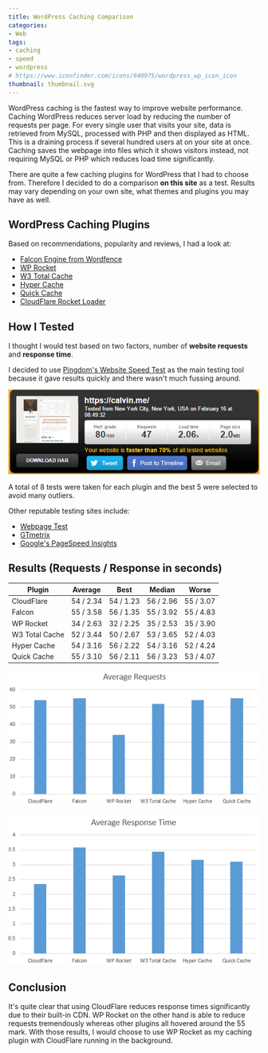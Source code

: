 ```yaml
---
title: WordPress Caching Comparison
categories:
- Web
tags:
- caching
- speed
- wordpress
# https://www.iconfinder.com/icons/940975/wordpress_wp_icon_icon
thumbnail: thumbnail.svg
---
```


WordPress caching is the fastest way to improve website performance. Caching WordPress reduces server load by reducing the number of requests per page. For every single user that visits your site, data is retrieved from MySQL, processed with PHP and then displayed as HTML. This is a draining process if several hundred users at on your site at once. Caching saves the webpage into files which it shows visitors instead, not requiring MySQL or PHP which reduces load time significantly.

<!-- more -->

There are quite a few caching plugins for WordPress that I had to choose from. Therefore I decided to do a comparison **on this site** as a test. Results may vary depending on your own site, what themes and plugins you may have as well.

## WordPress Caching Plugins

Based on recommendations, popularity and reviews, I had a look at:

* [Falcon Engine from Wordfence](http://docs.wordfence.com/en/Falcon_Cache)
* [WP Rocket](http://wp-rocket.me/)
* [W3 Total Cache](https://wordpress.org/plugins/w3-total-cache/)
* [Hyper Cache](https://wordpress.org/plugins/hyper-cache/)
* [Quick Cache](https://wordpress.org/plugins/quick-cache/)
* [CloudFlare Rocket Loader](https://support.cloudflare.com/hc/en-us/articles/200168056-What-does-Rocket-Loader-do-)

## How I Tested

I thought I would test based on two factors, number of **website requests** and **response time**.

I decided to use [Pingdom's Website Speed Test](http://tools.pingdom.com/fpt/) as the main testing tool because it gave results quickly and there wasn't much fussing around.

![Capture555](capture555.png)

A total of 8 tests were taken for each plugin and the best 5 were selected to avoid many outliers.

Other reputable testing sites include:

* [Webpage Test](http://www.webpagetest.org/)
* [GTmetrix](http://gtmetrix.com/)
* [Google's PageSpeed Insights](https://developers.google.com/speed/pagespeed/insights/)

## Results (Requests / Response in seconds)

| Plugin         | Average   | Best      | Median    | Worse     |
|----------------|-----------|-----------|-----------|-----------|
| CloudFlare     | 54 / 2.34 | 54 / 1.23 | 56 / 2.96 | 55 / 3.07 |
| Falcon         | 55 / 3.58 | 56 / 1.35 | 55 / 3.92 | 55 / 4.83 |
| WP Rocket      | 34 / 2.63 | 32 / 2.25 | 35 / 2.53 | 35 / 3.90 |
| W3 Total Cache | 52 / 3.44 | 50 / 2.67 | 53 / 3.65 | 52 / 4.03 |
| Hyper Cache    | 54 / 3.16 | 56 / 2.22 | 54 / 3.16 | 52 / 4.24 |
| Quick Cache    | 55 / 3.10 | 56 / 2.11 | 56 / 3.23 | 53 / 4.07 |

![average](average.png)

![response](response.png)

## Conclusion

It's quite clear that using CloudFlare reduces response times significantly due to their built-in CDN. WP Rocket on the other hand is able to reduce requests tremendously whereas other plugins all hovered around the 55 mark. With those results, I would choose to use WP Rocket as my caching plugin with CloudFlare running in the background.
